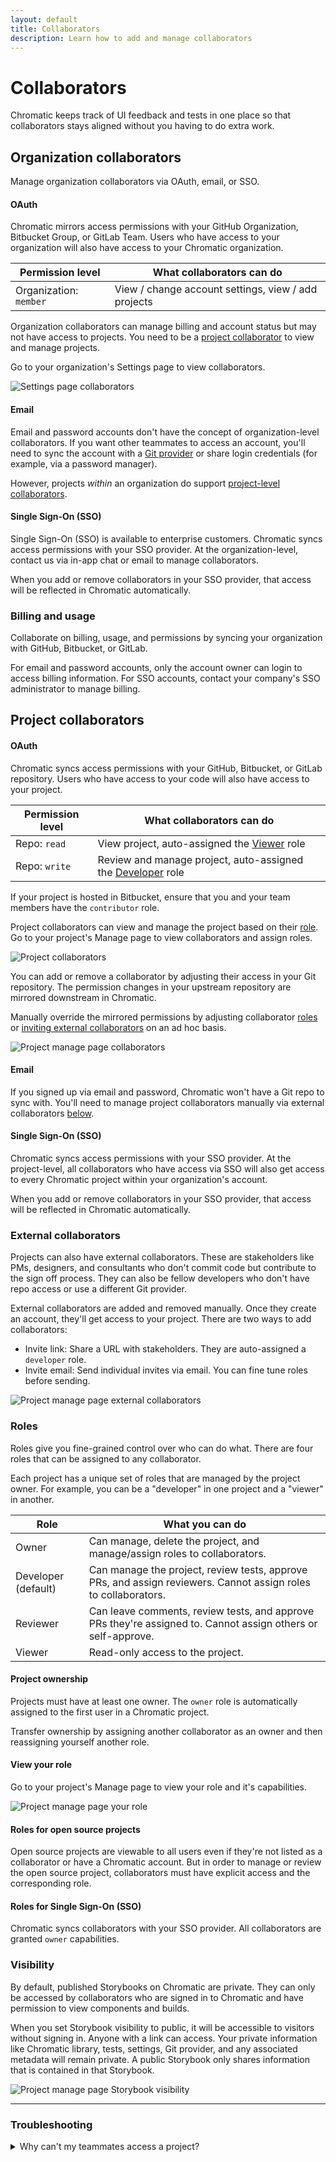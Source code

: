 ```yaml
---
layout: default
title: Collaborators
description: Learn how to add and manage collaborators
---
```


# Collaborators

Chromatic keeps track of UI feedback and tests in one place so that collaborators stays aligned without you having to do extra work.

## Organization collaborators

Manage organization collaborators via OAuth, email, or SSO.

#### OAuth

Chromatic mirrors access permissions with your GitHub Organization, Bitbucket Group, or GitLab Team. Users who have access to your organization will also have access to your Chromatic organization.

| Permission level       | What collaborators can do                           |
| ---------------------- | --------------------------------------------------- |
| Organization: `member` | View / change account settings, view / add projects |

Organization collaborators can manage billing and account status but may not have access to projects. You need to be a [project collaborator](#project-collaborators) to view and manage projects.

Go to your organization's Settings page to view collaborators.

![Settings page collaborators](img/collaborators-organization.png)

#### Email

Email and password accounts don't have the concept of organization-level collaborators. If you want other teammates to access an account, you'll need to sync the account with a [Git provider](#organization-collaborators) or share login credentials (for example, via a password manager).

However, projects _within_ an organization do support [project-level collaborators](#project-collaborators).

#### Single Sign-On (SSO)

Single Sign-On (SSO) is available to enterprise customers. Chromatic syncs access permissions with your SSO provider. At the organization-level, contact us via in-app chat or email to manage collaborators.

When you add or remove collaborators in your SSO provider, that access will be reflected in Chromatic automatically.

### Billing and usage

Collaborate on billing, usage, and permissions by syncing your organization with GitHub, Bitbucket, or GitLab.

For email and password accounts, only the account owner can login to access billing information. For SSO accounts, contact your company's SSO administrator to manage billing.

## Project collaborators

#### OAuth

Chromatic syncs access permissions with your GitHub, Bitbucket, or GitLab repository. Users who have access to your code will also have access to your project.

| Permission level | What collaborators can do                                             |
| ---------------- | --------------------------------------------------------------------- |
| Repo: `read`     | View project, auto-assigned the [Viewer](#roles) role                 |
| Repo: `write`    | Review and manage project, auto-assigned the [Developer](#roles) role |

<div class="aside">
If your project is hosted in Bitbucket, ensure that you and your team members have the <code>contributor</code> role.
</div>

Project collaborators can view and manage the project based on their [role](#roles). Go to your project's Manage page to view collaborators and assign roles.

![Project collaborators](img/collaborators-project.png)

You can add or remove a collaborator by adjusting their access in your Git repository. The permission changes in your upstream repository are mirrored downstream in Chromatic.

Manually override the mirrored permissions by adjusting collaborator [roles](#roles) or [inviting external collaborators](#external-collaborators) on an ad hoc basis.

![Project manage page collaborators](img/collaborators-project-git.png)

#### Email

If you signed up via email and password, Chromatic won't have a Git repo to sync with. You'll need to manage project collaborators manually via external collaborators [below](#external-collaborators).

#### Single Sign-On (SSO)

Chromatic syncs access permissions with your SSO provider. At the project-level, all collaborators who have access via SSO will also get access to every Chromatic project within your organization's account.

When you add or remove collaborators in your SSO provider, that access will be reflected in Chromatic automatically.

### External collaborators

Projects can also have external collaborators. These are stakeholders like PMs, designers, and consultants who don't commit code but contribute to the sign off process. They can also be fellow developers who don't have repo access or use a different Git provider.

External collaborators are added and removed manually. Once they create an account, they'll get access to your project. There are two ways to add collaborators:

- Invite link: Share a URL with stakeholders. They are auto-assigned a `developer` role.
- Invite email: Send individual invites via email. You can fine tune roles before sending.

![Project manage page external collaborators](img/collaborators-project-external.png)

### Roles

Roles give you fine-grained control over who can do what. There are four roles that can be assigned to any collaborator.

Each project has a unique set of roles that are managed by the project owner. For example, you can be a "developer" in one project and a "viewer" in another.

| Role                | What you can do                                                                                                |
| ------------------- | -------------------------------------------------------------------------------------------------------------- |
| Owner               | Can manage, delete the project, and manage/assign roles to collaborators.                                      |
| Developer (default) | Can manage the project, review tests, approve PRs, and assign reviewers. Cannot assign roles to collaborators. |
| Reviewer            | Can leave comments, review tests, and approve PRs they're assigned to. Cannot assign others or self-approve.   |
| Viewer              | Read-only access to the project.                                                                               |

#### Project ownership

Projects must have at least one owner. The `owner` role is automatically assigned to the first user in a Chromatic project.

Transfer ownership by assigning another collaborator as an owner and then reassigning yourself another role.

#### View your role

Go to your project's Manage page to view your role and it's capabilities.

![Project manage page your role](img/collaborators-role.png)

#### Roles for open source projects

Open source projects are viewable to all users even if they're not listed as a collaborator or have a Chromatic account. But in order to manage or review the open source project, collaborators must have explicit access and the corresponding role.

#### Roles for Single Sign-On (SSO)

Chromatic syncs collaborators with your SSO provider. All collaborators are granted `owner` capabilities.

### Visibility

By default, published Storybooks on Chromatic are private. They can only be accessed by collaborators who are signed in to Chromatic and have permission to view components and builds.

When you set Storybook visibility to public, it will be accessible to visitors without signing in. Anyone with a link can access. Your private information like Chromatic library, tests, settings, Git provider, and any associated metadata will remain private. A public Storybook only shares information that is contained in that Storybook.

![Project manage page Storybook visibility](img/collaborators-visibility.png)

---

### Troubleshooting

<details>
<summary>Why can't my teammates access a project?</summary>

Chromatic syncs permissions at the account _and_ repo level. Check that your teammates are listed as collaborators in your GitHub, GitLab, or Bitbucket repository.

If they aren't listed, please add them and try accessing the Chromatic project again (you may have to sign in again). Learn more about [access control](access).

</details>
